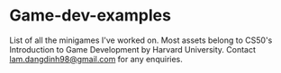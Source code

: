 # Game-dev-examples

List of all the minigames I've worked on. Most assets belong to CS50's Introduction to Game Development by Harvard University.
Contact lam.dangdinh98@gmail.com for any enquiries.
